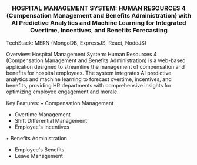 <center><h3>HOSPITAL MANAGEMENT SYSTEM: HUMAN RESOURCES 4 (Compensation Management and Benefits Administration) with AI Predictive Analytics and Machine Learning for Integrated Overtime, Incentives, and Benefits Forecasting</h3></center>

TechStack: MERN (MongoDB, ExpressJS, React, NodeJS)

Overview:
Hospital Management System: Human Resources 4 (Compensation Management and Benefits Administration) is a web-based application designed to streamline the management of compensation and benefits for hospital employees. The system integrates AI predictive analytics and machine learning to forecast overtime, incentives, and benefits, providing HR departments with comprehensive insights for optimizing employee engagement and morale.

Key Features:
• Compensation Management
 - Overtime Management
 - Shift Differential Management
 - Employee's Incentives

• Benefits Administration
 - Employee's Benefits
 - Leave Management

